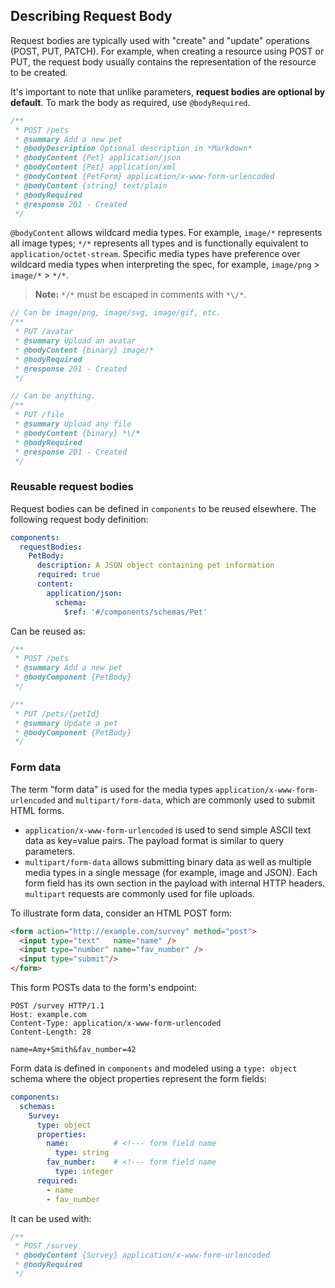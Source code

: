## Describing Request Body
Request bodies are typically used with "create" and "update" operations (POST, PUT, PATCH).
For example, when creating a resource using POST or PUT,
the request body usually contains the representation of the resource to be created.

It's important to note that unlike parameters, **request bodies are optional by default**.
To mark the body as required, use `@bodyRequired`.

```js
/**
 * POST /pets
 * @summary Add a new pet
 * @bodyDescription Optional description in *Markdown*
 * @bodyContent {Pet} application/json
 * @bodyContent {Pet} application/xml
 * @bodyContent {PetForm} application/x-www-form-urlencoded
 * @bodyContent {string} text/plain
 * @bodyRequired
 * @response 201 - Created
 */
```

`@bodyContent` allows wildcard media types.
For example, `image/*` represents all image types; `*/*` represents all types and is functionally equivalent to `application/octet-stream`.
Specific media types have preference over wildcard media types when interpreting the spec, for example, `image/png` > `image/*` > `*/*`.

> **Note:** `*/*` must be escaped in comments with `*\/*`.

```js
// Can be image/png, image/svg, image/gif, etc.
/**
 * PUT /avatar
 * @summary Upload an avatar
 * @bodyContent {binary} image/*
 * @bodyRequired
 * @response 201 - Created
 */
```

```js
// Can be anything.
/**
 * PUT /file
 * @summary Upload any file
 * @bodyContent {binary} *\/*
 * @bodyRequired
 * @response 201 - Created
 */
```

### Reusable request bodies
Request bodies can be defined in `components` to be reused elsewhere.
The following request body definition:

```yaml
components:
  requestBodies:
    PetBody:
      description: A JSON object containing pet information
      required: true
      content:
        application/json:
          schema:
            $ref: '#/components/schemas/Pet'
```

Can be reused as:

```js
/**
 * POST /pets
 * @summary Add a new pet
 * @bodyComponent {PetBody}
 */

/**
 * PUT /pets/{petId}
 * @summary Update a pet
 * @bodyComponent {PetBody}
 */
```

### Form data
The term "form data" is used for the media types `application/x-www-form-urlencoded` and `multipart/form-data`,
which are commonly used to submit HTML forms.
- `application/x-www-form-urlencoded` is used to send simple ASCII text data as key=value pairs.
The payload format is similar to query parameters.
- `multipart/form-data` allows submitting binary data as well as multiple media types in a single message (for example, image and JSON).
Each form field has its own section in the payload with internal HTTP headers.
`multipart` requests are commonly used for file uploads.

To illustrate form data, consider an HTML POST form:

```html
<form action="http://example.com/survey" method="post">
  <input type="text"   name="name" />
  <input type="number" name="fav_number" />
  <input type="submit"/>
</form>
```

This form POSTs data to the form's endpoint:

```
POST /survey HTTP/1.1
Host: example.com
Content-Type: application/x-www-form-urlencoded
Content-Length: 28

name=Amy+Smith&fav_number=42
```

Form data is defined in `components` and modeled using a `type: object` schema where the object properties represent the form fields:

```yaml
components:
  schemas:
    Survey:
      type: object
      properties:
        name:          # <!--- form field name
          type: string
        fav_number:    # <!--- form field name
          type: integer
      required:
        - name
        - fav_number
```

 It can be used with:

```js
/**
 * POST /survey
 * @bodyContent {Survey} application/x-www-form-urlencoded
 * @bodyRequired
 */
```
